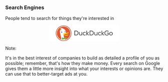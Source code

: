 ### Search Engines

People tend to search for things they're interested in

<a href="https://duckduckgo.com" class="fragment"><img src="resources/duck-duck-go.svg" alt="DuckDuckGo" style="display: block; width: 45%; margin: 0 auto;" /></a>

Note:

It's in the best interest of companies to build as detailed a profile of you as possible; remember, that's how they make money. Every search on Google gives them a little more insight into what your interests or opinions are. They can use that to better-target ads at you.
